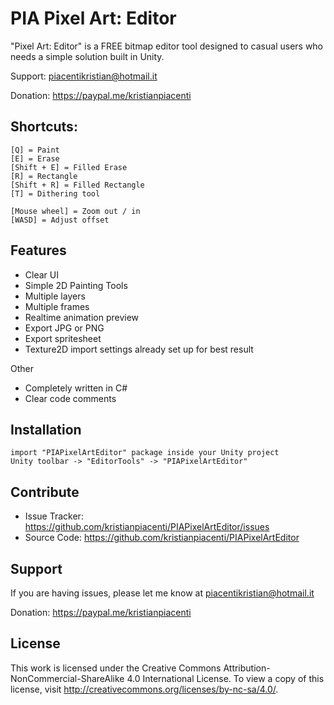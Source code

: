 PIA Pixel Art: Editor
========

"Pixel Art: Editor" is a FREE bitmap editor tool designed to casual users who needs a simple solution built in Unity.

Support: piacentikristian@hotmail.it

Donation: https://paypal.me/kristianpiacenti

Shortcuts:
--------

    [Q] = Paint
    [E] = Erase
    [Shift + E] = Filled Erase
    [R] = Rectangle
    [Shift + R] = Filled Rectangle
    [T] = Dithering tool
    
    [Mouse wheel] = Zoom out / in
    [WASD] = Adjust offset

Features
--------

- Clear UI
- Simple 2D Painting Tools 
- Multiple layers
- Multiple frames
- Realtime animation preview
- Export JPG or PNG
- Export spritesheet
- Texture2D import settings already set up for best result

Other
- Completely written in C# 
- Clear code comments

Installation
------------

    import "PIAPixelArtEditor" package inside your Unity project
    Unity toolbar -> "EditorTools" -> "PIAPixelArtEditor"

Contribute
----------

- Issue Tracker: https://github.com/kristianpiacenti/PIAPixelArtEditor/issues
- Source Code: https://github.com/kristianpiacenti/PIAPixelArtEditor

Support
-------

If you are having issues, please let me know at piacentikristian@hotmail.it

Donation: https://paypal.me/kristianpiacenti

License
-------

This work is licensed under the Creative Commons Attribution-NonCommercial-ShareAlike 4.0 International License. 
To view a copy of this license, visit http://creativecommons.org/licenses/by-nc-sa/4.0/.
